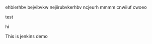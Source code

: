  ehbierhbv
bejvibvkw
nejiirubvkerhbv
ncjeurh
mmmm
cnwiiuf
cwoeo




test

hi


This is jenkins demo
